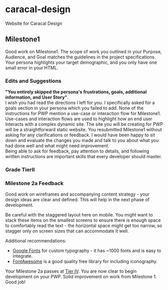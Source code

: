 # caracal-design
Website for Caracal Design

## Milestone1
 Good work on Milestone1. The scope of work you outlined in your Purpose, Audience, and Goal matches the guidelines in the project specifications. Your persona highlights your target demographic, and you only have one small error in your HTML.
### Edits and Suggestions
 __"You entirely skipped the persona's frustrations, goals, additional information, and User Story"__.  
  I wish you had read the directions I left for you. I specifically asked for a goals section in your persona which you failed to add.
	 None of the instructions for PWP mention a use-case or interaction flow for Milestone1. Use-cases and interaction flows are used to highlight how an end user Interacts with a  complex dynamic site. The site you will be creating for PWP will be a straightforward static website.
 	You resubmitted  Milestone1 without asking for any clarifications or feedback. I would have been happy to sit down and evaluate the changes you made and talk to you about what you had done well and what might need improvement.  
	Being able to ask for feedback, pay attention to details, and following written instructions are important skills that every developer should master.
### Grade TierII

### Milestone 2a Feedback
Good work on wireframes and accompanying content strategy - your design ideas are clear and defined. This will help in the next phase of development.

Be careful with the staggered layout here on mobile. You might want to stack these items on the smallest screens to ensure there is enough space to comfortably read the text - the horizontal space might get too narrow, so stagger only on screen sizes that can accommodate it well.

Additional recommendations:
- [Google Fonts](https://fonts.google.com/) for custom typography - it has ~1000 fonts and is easy to integrate.
- [FontAwesome](https://fontawesome.com/) is a good quality free library for including iconography.

Your Milestone 2a passes at [Tier IV](https://bootcamp-coders.cnm.edu/projects/personal/rubric/). You are now clear to begin development on your PWP. Solid improvement on work from Milestone 1. Good job!
